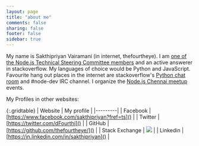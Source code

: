 ```yaml
---
layout: page
title: "about me"
comments: false
sharing: false
footer: false
sidebar: true
---
```


My name is Sakthipriyan Vairamani (in internet, thefourtheye). I am [one of the Node.js Technical Steering Committee members](https://github.com/nodejs/node#tsc-technical-steering-committee) and an active answerer in stackoverflow. My languages of choice would be Python and JavaScript. Favourite hang out places in the internet are stackoverflow's [Python chat room](http://chat.stackoverflow.com/rooms/6/python) and #node-dev IRC channel. I organize the [Node.js Chennai meetup](https://www.meetup.com/nodejs-Chennai/) events.

My Profiles in other websites:

{:.gridtable}
| Website | My profile |
|---------|
| Facebook | [https://www.facebook.com/sakthipriyan?fref=ts]() |
| Twitter | [https://twitter.com/dFourthi]() |
| GitHub | [https://github.com/thefourtheye/]() |
| Stack Exchange | [![](http://stackexchange.com/users/flair/1219964.png)](http://stackexchange.com/users/1219964?tab=accounts) |
| Linkedin | [https://in.linkedin.com/in/sakthipriyan]() |

